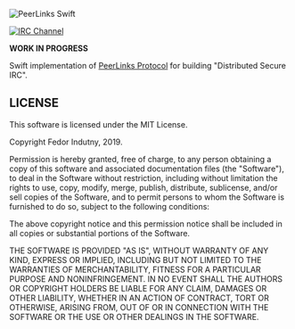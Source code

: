 ![PeerLinks Swift](https://raw.githubusercontent.com/peerlinks/peerlinks-desktop/master/Artwork/banner-slim-1280x360.png)

[![IRC Channel](https://img.shields.io/badge/IRC-%23peerlinks-1e72ff.svg?style=flat)][comm-irc]

**WORK IN PROGRESS**

Swift implementation of [PeerLinks Protocol][Protocol] for building
"Distributed Secure IRC".

## LICENSE

This software is licensed under the MIT License.

Copyright Fedor Indutny, 2019.

Permission is hereby granted, free of charge, to any person obtaining a
copy of this software and associated documentation files (the
"Software"), to deal in the Software without restriction, including
without limitation the rights to use, copy, modify, merge, publish,
distribute, sublicense, and/or sell copies of the Software, and to permit
persons to whom the Software is furnished to do so, subject to the
following conditions:

The above copyright notice and this permission notice shall be included
in all copies or substantial portions of the Software.

THE SOFTWARE IS PROVIDED "AS IS", WITHOUT WARRANTY OF ANY KIND, EXPRESS
OR IMPLIED, INCLUDING BUT NOT LIMITED TO THE WARRANTIES OF
MERCHANTABILITY, FITNESS FOR A PARTICULAR PURPOSE AND NONINFRINGEMENT. IN
NO EVENT SHALL THE AUTHORS OR COPYRIGHT HOLDERS BE LIABLE FOR ANY CLAIM,
DAMAGES OR OTHER LIABILITY, WHETHER IN AN ACTION OF CONTRACT, TORT OR
OTHERWISE, ARISING FROM, OUT OF OR IN CONNECTION WITH THE SOFTWARE OR THE
USE OR OTHER DEALINGS IN THE SOFTWARE.

[Protocol]:https://github.com/peerlinks/peerlinks
[comm-irc]: https://www.irccloud.com/invite?channel=%23peerlinks&hostname=irc.freenode.net&port=6697&ssl=1
